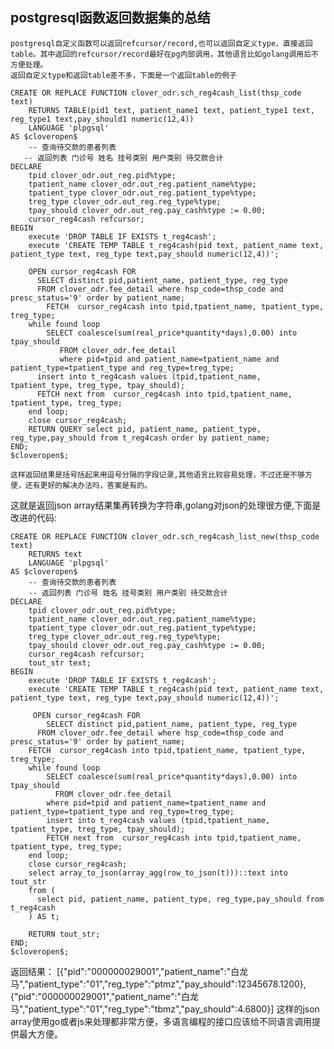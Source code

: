 ## postgresql函数返回数据集的总结

    postgresql自定义函数可以返回refcursor/record,也可以返回自定义type，直接返回table。其中返回的refcursor/record最好在pg内部调用，其他语言比如golang调用后不方便处理。
    返回自定义type和返回table差不多，下面是一个返回table的例子
```    
CREATE OR REPLACE FUNCTION clover_odr.sch_reg4cash_list(thsp_code text)
    RETURNS TABLE(pid1 text, patient_name1 text, patient_type1 text, reg_type1 text,pay_should1 numeric(12,4))
    LANGUAGE 'plpgsql'
AS $cloveropen$
    -- 查询待交款的患者列表
   -- 返回列表 门诊号 姓名 挂号类别 用户类别 待交款合计
DECLARE
    tpid clover_odr.out_reg.pid%type;
    tpatient_name clover_odr.out_reg.patient_name%type;	
    tpatient_type clover_odr.out_reg.patient_type%type;
    treg_type clover_odr.out_reg.reg_type%type;
    tpay_should clover_odr.out_reg.pay_cash%type := 0.00;	
    cursor_reg4cash refcursor;
BEGIN
    execute 'DROP TABLE IF EXISTS t_reg4cash';
    execute 'CREATE TEMP TABLE t_reg4cash(pid text, patient_name text, patient_type text, reg_type text,pay_should numeric(12,4))';
	
    OPEN cursor_reg4cash FOR
      SELECT distinct pid,patient_name, patient_type, reg_type
      FROM clover_odr.fee_detail where hsp_code=thsp_code and presc_status='9' order by patient_name;
        FETCH  cursor_reg4cash into tpid,tpatient_name, tpatient_type, treg_type;
    while found loop
        SELECT coalesce(sum(real_price*quantity*days),0.00) into tpay_should
           FROM clover_odr.fee_detail
           where pid=tpid and patient_name=tpatient_name and patient_type=tpatient_type and reg_type=treg_type;	
      insert into t_reg4cash values (tpid,tpatient_name, tpatient_type, treg_type, tpay_should);
      FETCH next from  cursor_reg4cash into tpid,tpatient_name, tpatient_type, treg_type;	  
    end loop;
    close cursor_reg4cash; 
    RETURN QUERY select pid, patient_name, patient_type, reg_type,pay_should from t_reg4cash order by patient_name;	      
END;
$cloveropen$;
```
    这样返回结果是括号括起来用逗号分隔的字段记录,其他语言比较容易处理，不过还是不够方便，还有更好的解决办法吗，答案是有的。
这就是返回json array结果集再转换为字符串,golang对json的处理很方便,下面是改进的代码:
```
CREATE OR REPLACE FUNCTION clover_odr.sch_reg4cash_list_new(thsp_code text)
    RETURNS text
    LANGUAGE 'plpgsql'
AS $cloveropen$
    -- 查询待交款的患者列表
    -- 返回列表 门诊号 姓名 挂号类别 用户类别 待交款合计
DECLARE
    tpid clover_odr.out_reg.pid%type;
    tpatient_name clover_odr.out_reg.patient_name%type;	
    tpatient_type clover_odr.out_reg.patient_type%type;
    treg_type clover_odr.out_reg.reg_type%type;
    tpay_should clover_odr.out_reg.pay_cash%type := 0.00;	
    cursor_reg4cash refcursor;
    tout_str text;
BEGIN
    execute 'DROP TABLE IF EXISTS t_reg4cash';
    execute 'CREATE TEMP TABLE t_reg4cash(pid text, patient_name text, patient_type text, reg_type text,pay_should numeric(12,4))';
	
     OPEN cursor_reg4cash FOR
        SELECT distinct pid,patient_name, patient_type, reg_type
	  FROM clover_odr.fee_detail where hsp_code=thsp_code and presc_status='9' order by patient_name;
	FETCH  cursor_reg4cash into tpid,tpatient_name, tpatient_type, treg_type;
    while found loop
        SELECT coalesce(sum(real_price*quantity*days),0.00) into tpay_should
          FROM clover_odr.fee_detail
        where pid=tpid and patient_name=tpatient_name and patient_type=tpatient_type and reg_type=treg_type;
        insert into t_reg4cash values (tpid,tpatient_name, tpatient_type, treg_type, tpay_should);
        FETCH next from  cursor_reg4cash into tpid,tpatient_name, tpatient_type, treg_type;	  
    end loop;
    close cursor_reg4cash; 
    select array_to_json(array_agg(row_to_json(t)))::text into tout_str
    from (
      select pid, patient_name, patient_type, reg_type,pay_should from t_reg4cash
    ) AS t;

    RETURN tout_str;	      
END;
$cloveropen$;
```
返回结果：
[{"pid":"000000029001","patient_name":"白龙马","patient_type":"01","reg_type":"ptmz","pay_should":12345678.1200},{"pid":"000000029001","patient_name":"白龙马","patient_type":"01","reg_type":"tbmz","pay_should":4.6800}]
这样的json array使用go或者js来处理都非常方便，多语言编程的接口应该给不同语言调用提供最大方便。
